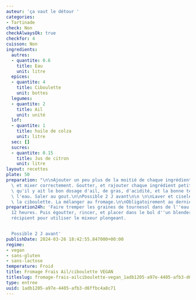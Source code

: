 ```yaml
---
auteur: 'ça vaut le détour '
categories:
- Tartinade
check: Non
checkAlwaysOk: true
checkfor: 4
cuisson: Non
ingredients:
  autres:
  - quantite: 0.6
    title: Eau
    unit: litre
  epices:
  - quantite: 4
    title: Ciboulette
    unit: bottes
  legumes:
  - quantite: 2
    title: Ail
    unit: unité
  lof:
  - quantite: 1
    title: huile de colza
    unit: litre
  sec: []
  sucres:
  - quantite: 0.15
    title: Jus de citron
    unit: litre
layout: recettes
plate: 50
preparation: "\n\nAjouter un peu plus de la moitié de chaque ingrédient (sauf la ciboulette),\
  \ et mixer correctement. Goutter, et rajouter chaque ingrédient petit à petit pour\
  \ qu'il y ait le bon dosage d'ail, de gras, d'acidité, et la bonne texture avec\
  \ l'eau. Saler au gout.\n\nPossible 2 J avant\n\n \n\nLaver et ciseler finement\
  \ la ciboulette. La mélanger au fromage.\n\nObligatoirement au dernier moment"
preparation24h: 'Faire tremper les graines de tournesol dans de l''eau tiède pendant
  12 heures. Puis égoutter, rincer, et placer dans le bol d''un blender ou dans un
  récipient pour utiliser le mixeur plongeant.


  Possible 2 J avant'
publishDate: 2024-03-26 18:42:55.847000+00:00
regime:
- vegan
- sans-gluten
- sans-lactose
temperature: Froid
title: Fromage Frais Ail/ciboulette VEGAN
titleslug: fromage-frais-ailciboulette-vegan_1adb1205-a97e-4405-afb3-d6ffbc4a8c71
type: entree
uuid: 1adb1205-a97e-4405-afb3-d6ffbc4a8c71
---
```


